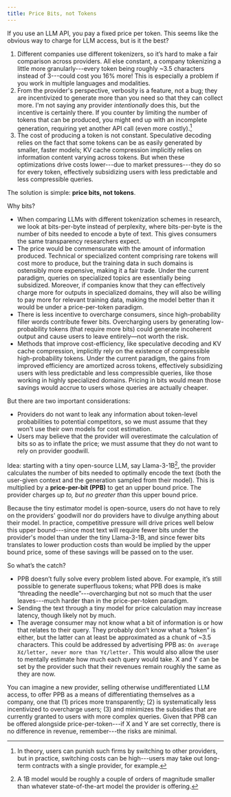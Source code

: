 ```yaml
---
title: Price Bits, not Tokens
---
```

If you use an LLM API, you pay a fixed price per token. This seems like the obvious way to charge for LLM access, but is it the best?
1. Different companies use different tokenizers, so it’s hard to make a fair comparison across providers. All else constant, a company tokenizing a little more granularly---every token being roughly ~3.5 characters instead of 3---could cost you 16% more! This is especially a problem if you work in multiple languages and modalities.
2. From the provider's perspective, verbosity is a feature, not a bug; they are incentivized to generate more than you need so that they can collect more. I'm not saying any provider *intentionally* does this, but the incentive is certainly there. If you counter by limiting the number of tokens that can be produced, you might end up with an incomplete generation, requiring yet another API call (even more costly).[^1]
3. The cost of producing a token is not constant. Speculative decoding relies on the fact that some tokens can be as easily generated by smaller, faster models; KV cache compression implicitly relies on information content varying across tokens. But when these optimizations drive costs lower---due to market pressures---they do so for every token, effectively subsidizing users with less predictable and less compressible queries.

The solution is simple: **price bits, not tokens**.

Why bits?
- When comparing LLMs with different tokenization schemes in research, we look at bits-per-byte instead of perplexity, where bits-per-byte is the number of bits needed to encode a byte of text. This gives consumers the same transparency researchers expect.
- The price would be commensurate with the amount of information produced. Technical or specialized content comprising rare tokens will cost more to produce, but the training data in such domains is ostensibly more expensive, making it a fair trade. Under the current paradigm, queries on specialized topics are essentially being subsidized. Moreover, if companies know that they can effectively charge more for outputs in specialized domains, they will also be willing to pay more for relevant training data, making the model better than it would be under a price-per-token paradigm.
- There is less incentive to overcharge consumers, since high-probability filler words contribute fewer bits. Overcharging users by generating low-probability tokens (that require more bits) could generate incoherent output and cause users to leave entirely—not worth the risk.
- Methods that improve cost-efficiency, like speculative decoding and KV cache compression, implicitly rely on the existence of compressible high-probability tokens. Under the current paradigm, the gains from improved efficiency are amortized across tokens, effectively subsidizing users with less predictable and less compressible queries, like those working in highly specialized domains. Pricing in bits would mean those savings would accrue to users whose queries are actually cheaper.

But there are two important considerations:
- Providers do not want to leak any information about token-level probabilities to potential competitors, so we must assume that they won't use their own models for cost estimation.
- Users may believe that the provider will overestimate the calculation of bits so as to inflate the price; we must assume that they do not want to rely on provider goodwill.

Idea: starting with a tiny open-source LLM, say Llama-3-1B[^2], the provider calculates the number of bits needed to optimally encode the text (both the user-given context and the generation sampled from their model). This is multiplied by a **price-per-bit (PPB)** to get an upper bound price. The provider charges *up to, but no greater than* this upper bound price. 

Because the tiny estimator model is open-source, users do not have to rely on the providers' goodwill nor do providers have to divulge anything about their model. In practice, competitive pressure will drive prices well below this upper bound---since most text will require fewer bits under the provider's model than under the tiny Llama-3-1B, and since fewer bits translates to lower production costs than would be implied by the upper bound price, some of these savings will be passed on to the user.

So what’s the catch?
- PPB doesn’t fully solve every problem listed above. For example, it’s still possible to generate superfluous tokens; what PPB does is make “threading the needle”---overcharging but not so much that the user leaves---much harder than in the price-per-token paradigm. 
- Sending the text through a tiny model for price calculation may increase latency, though likely not by much.
- The average consumer may not know what a bit of information is or how that relates to their query. They probably don’t know what a “token” is either, but the latter can at least be approximated as a chunk of ~3.5 characters. This could be addressed by advertising PPB as: `On average X¢/letter, never more than Y¢/letter.` This would also allow the user to mentally estimate how much each query would take. X and Y can be set by the provider such that their revenues remain roughly the same as they are now.

You can imagine a new provider, selling otherwise undifferentiated LLM access, to offer PPB as a means of differentiating themselves as a company, one that (1) prices more transparently; (2) is systematically less incentivized to overcharge users; (3) and minimizes the subsidies that are currently granted to users with more complex queries. Given that PPB can be offered alongside price-per-token---if X and Y are set correctly, there is no difference in revenue, remember---the risks are minimal.

[^1]: In theory, users can punish such firms by switching to other providers, but in practice, switching costs can be high---users may take out long-term contracts with a single provider, for example.

[^2]: A 1B model would be roughly a couple of orders of magnitude smaller than whatever state-of-the-art model the provider is offering.
